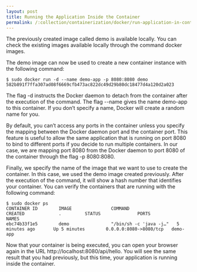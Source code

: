 ```yaml
---
layout: post
title: Running the Application Inside the Container
permalink: /:collection/containerization/docker/run-application-in-container
---
```


The previously created image called demo is available locally. You can check the existing images available locally through the command docker images.

The demo image can now be used to create a new container instance with the following command:
```
$ sudo docker run -d --name demo-app -p 8080:8080 demo
582b891f7ffa307ad08f6669cfb473ac822dc49d29b80dc18477d4a120d2a023
```
The flag -d instructs the Docker daemon to detach from the container after the execution of the command. The flag --name gives the name demo-app to this container. If you don’t specify a name, Docker will create a random name for you.

By default, you can’t access any ports in the container unless you specify the mapping between the Docker daemon port and the container port. This feature is useful to allow the same application that is running on port 8080 to bind to different ports if you decide to run multiple containers. In our case, we are mapping port 8080 from the Docker daemon to port 8080 of the container through the flag -p 8080:8080.

Finally, we specify the name of the image that we want to use to create the container. In this case, we used the demo image created previously. After the execution of the command, it will show a hash number that identifies your container. You can verify the containers that are running with the following command:
```
$ sudo docker ps
CONTAINER ID        IMAGE               COMMAND                  CREATED             .         STATUS              PORTS                    NAMES
ebc74b33f1e5        demo                "/bin/sh -c 'java -j…"   5 minutes ago       Up 5 minutes        0.0.0.0:8080->8080/tcp   demo-app
```

Now that your container is being executed, you can open your browser again in the URL http://localhost:8080/api/hello. You will see the same result that you had previously, but this time, your application is running inside the container.
